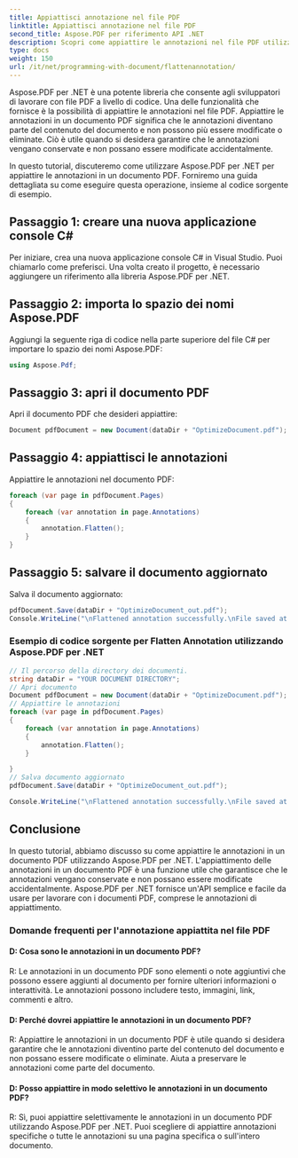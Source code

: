 ```yaml
---
title: Appiattisci annotazione nel file PDF
linktitle: Appiattisci annotazione nel file PDF
second_title: Aspose.PDF per riferimento API .NET
description: Scopri come appiattire le annotazioni nel file PDF utilizzando Aspose.PDF per .NET. Conserva le annotazioni e previeni l'alterazione accidentale.
type: docs
weight: 150
url: /it/net/programming-with-document/flattenannotation/
---
```

Aspose.PDF per .NET è una potente libreria che consente agli sviluppatori di lavorare con file PDF a livello di codice. Una delle funzionalità che fornisce è la possibilità di appiattire le annotazioni nel file PDF. Appiattire le annotazioni in un documento PDF significa che le annotazioni diventano parte del contenuto del documento e non possono più essere modificate o eliminate. Ciò è utile quando si desidera garantire che le annotazioni vengano conservate e non possano essere modificate accidentalmente.

In questo tutorial, discuteremo come utilizzare Aspose.PDF per .NET per appiattire le annotazioni in un documento PDF. Forniremo una guida dettagliata su come eseguire questa operazione, insieme al codice sorgente di esempio.

## Passaggio 1: creare una nuova applicazione console C#
Per iniziare, crea una nuova applicazione console C# in Visual Studio. Puoi chiamarlo come preferisci. Una volta creato il progetto, è necessario aggiungere un riferimento alla libreria Aspose.PDF per .NET.

## Passaggio 2: importa lo spazio dei nomi Aspose.PDF
Aggiungi la seguente riga di codice nella parte superiore del file C# per importare lo spazio dei nomi Aspose.PDF:

```csharp
using Aspose.Pdf;
```

## Passaggio 3: apri il documento PDF
Apri il documento PDF che desideri appiattire:

```csharp
Document pdfDocument = new Document(dataDir + "OptimizeDocument.pdf");
```

## Passaggio 4: appiattisci le annotazioni
Appiattire le annotazioni nel documento PDF:

```csharp
foreach (var page in pdfDocument.Pages)
{
    foreach (var annotation in page.Annotations)
    {
        annotation.Flatten();
    }
}
```

## Passaggio 5: salvare il documento aggiornato
Salva il documento aggiornato:

```csharp
pdfDocument.Save(dataDir + "OptimizeDocument_out.pdf");
Console.WriteLine("\nFlattened annotation successfully.\nFile saved at " + dataDir);
```

### Esempio di codice sorgente per Flatten Annotation utilizzando Aspose.PDF per .NET

```csharp
// Il percorso della directory dei documenti.
string dataDir = "YOUR DOCUMENT DIRECTORY";
// Apri documento
Document pdfDocument = new Document(dataDir + "OptimizeDocument.pdf");
// Appiattire le annotazioni
foreach (var page in pdfDocument.Pages)
{
	foreach (var annotation in page.Annotations)
	{
		annotation.Flatten();
	}

}
// Salva documento aggiornato
pdfDocument.Save(dataDir + "OptimizeDocument_out.pdf");

Console.WriteLine("\nFlattened annotation successfully.\nFile saved at " + dataDir);
```

## Conclusione
In questo tutorial, abbiamo discusso su come appiattire le annotazioni in un documento PDF utilizzando Aspose.PDF per .NET. L'appiattimento delle annotazioni in un documento PDF è una funzione utile che garantisce che le annotazioni vengano conservate e non possano essere modificate accidentalmente. Aspose.PDF per .NET fornisce un'API semplice e facile da usare per lavorare con i documenti PDF, comprese le annotazioni di appiattimento. 

### Domande frequenti per l'annotazione appiattita nel file PDF

#### D: Cosa sono le annotazioni in un documento PDF?

R: Le annotazioni in un documento PDF sono elementi o note aggiuntivi che possono essere aggiunti al documento per fornire ulteriori informazioni o interattività. Le annotazioni possono includere testo, immagini, link, commenti e altro.

#### D: Perché dovrei appiattire le annotazioni in un documento PDF?

R: Appiattire le annotazioni in un documento PDF è utile quando si desidera garantire che le annotazioni diventino parte del contenuto del documento e non possano essere modificate o eliminate. Aiuta a preservare le annotazioni come parte del documento.

#### D: Posso appiattire in modo selettivo le annotazioni in un documento PDF?

R: Sì, puoi appiattire selettivamente le annotazioni in un documento PDF utilizzando Aspose.PDF per .NET. Puoi scegliere di appiattire annotazioni specifiche o tutte le annotazioni su una pagina specifica o sull'intero documento.